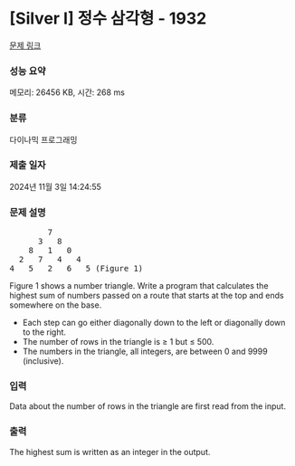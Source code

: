 # [Silver I] 정수 삼각형 - 1932 

[문제 링크](https://www.acmicpc.net/problem/1932) 

### 성능 요약

메모리: 26456 KB, 시간: 268 ms

### 분류

다이나믹 프로그래밍

### 제출 일자

2024년 11월 3일 14:24:55

### 문제 설명

<pre>        7
      3   8
    8   1   0
  2   7   4   4
4   5   2   6   5 (Figure 1)</pre>

<p>Figure 1 shows a number triangle. Write a program that calculates the highest sum of numbers passed on a route that starts at the top and ends somewhere on the base.</p>

<ul>
	<li>Each step can go either diagonally down to the left or diagonally down to the right.</li>
	<li>The number of rows in the triangle is ≥ 1 but ≤ 500.</li>
	<li>The numbers in the triangle, all integers, are between 0 and 9999 (inclusive).</li>
</ul>

### 입력 

 <p>Data about the number of rows in the triangle are first read from the input.</p>

### 출력 

 <p>The highest sum is written as an integer in the output.</p>

